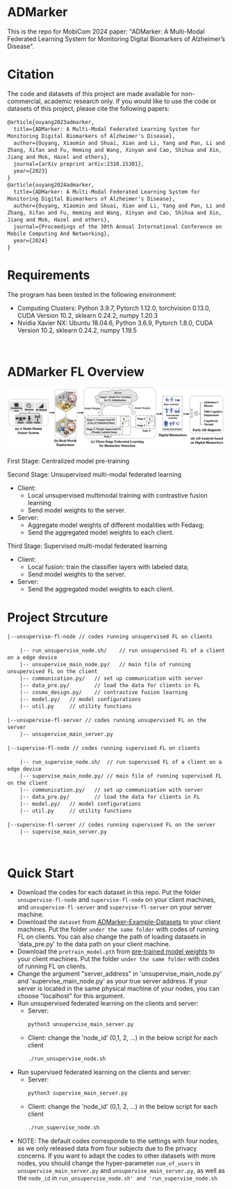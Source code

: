 # ADMarker
This is the repo for MobiCom 2024 paper: "ADMarker: A Multi-Modal Federated Learning System for Monitoring Digital Biomarkers of Alzheimer’s Disease".

# Citation
The code and datasets of this project are made available for non-commercial, academic research only. If you would like to use the code or datasets of this project, please cite the following papers:
```
@article{ouyang2023admarker,
  title={ADMarker: A Multi-Modal Federated Learning System for Monitoring Digital Biomarkers of Alzheimer's Disease},
  author={Ouyang, Xiaomin and Shuai, Xian and Li, Yang and Pan, Li and Zhang, Xifan and Fu, Heming and Wang, Xinyan and Cao, Shihua and Xin, Jiang and Mok, Hazel and others},
  journal={arXiv preprint arXiv:2310.15301},
  year={2023}
}
@article{ouyang2024admarker,
  title={ADMarker: A Multi-Modal Federated Learning System for Monitoring Digital Biomarkers of Alzheimer's Disease},
  author={Ouyang, Xiaomin and Shuai, Xian and Li, Yang and Pan, Li and Zhang, Xifan and Fu, Heming and Wang, Xinyan and Cao, Shihua and Xin, Jiang and Mok, Hazel and others},
  journal={Proceedings of the 30th Annual International Conference on Mobile Computing And Networking},
  year={2024}
}
```
# Requirements
The program has been tested in the following environment:
* Computing Clusters: Python 3.9.7, Pytorch 1.12.0, torchvision 0.13.0, CUDA Version 10.2, sklearn 0.24.2, numpy 1.20.3
* Nvidia Xavier NX: Ubuntu 18.04.6, Python 3.6.9, Pytorch 1.8.0, CUDA Version 10.2, sklearn 0.24.2, numpy 1.19.5
<br>

# ADMarker FL Overview
<p align="center" >
	<img src="https://github.com/xmouyang/ADMarker/blob/main/figure/system-overview.png" width="800">
</p>

First Stage: Centralized model pre-training

Second Stage: Unsupervised multi-modal federated learning
* Client: 
	* Local unsupervised multimodal training with contrastive fusion learning
	* Send model weights to the server.
* Server: 
	* Aggregate model weights of different modalities with Fedavg;
	* Send the aggregated model weights to each client.
	
Third Stage: Supervised multi-modal federated learning
* Client: 
	* Local fusion: train the classifier layers with labeled data;
	* Send model weights to the server.
* Server: 
	* Send the aggregated model weights to each client.


# Project Strcuture
```
|--unsupervise-fl-node // codes running unsupervised FL on clients

    |-- run_unsupervise_node.sh/	// run unsupervised FL of a client on a edge device
    |-- unsupervise_main_node.py/	// main file of running unsupervised FL on the client
    |-- communication.py/	// set up communication with server
    |-- data_pre.py/		// load the data for clients in FL
    |-- cosmo_design.py/	// contrastive fusion learning
    |-- model.py/ 	// model configurations
    |-- util.py		// utility functions

|--unsupervise-fl-server // codes running unsupervised FL on the server
    |-- unsupervise_main_server.py

|--supervise-fl-node // codes running supervised FL on clients

    |-- run_supervise_node.sh/	// run supervised FL of a client on a edge device
    |-- supervise_main_node.py/	// main file of running supervised FL on the client
    |-- communication.py/	// set up communication with server
    |-- data_pre.py/		// load the data for clients in FL
    |-- model.py/ 	// model configurations
    |-- util.py		// utility functions

|--supervise-fl-server // codes running supervised FL on the server
    |-- supervise_main_server.py

```
<br>

# Quick Start 
* Download the codes for each dataset in this repo. Put the folder `unsupervise-fl-node` and `supervise-fl-node` on your client machines, and `unsupervise-fl-server` and `supervise-fl-server` on your server machine.
* Download the `dataset` from [ADMarker-Example-Datasets](https://github.com/xmouyang/ADMarker/blob/main/dataset.md) to your client machines. Put the folder `under the same folder` with codes of running FL on clients. You can also change the path of loading datasets in 'data_pre.py' to the data path on your client machine.
* Download the `pretrain_model.pth` from [pre-trained model weights](https://github.com/xmouyang/ADMarker/blob/main/dataset.md) to your client machines. Put the folder `under the same folder` with codes of running FL on clients. 
* Change the argument "server_address" in 'unsupervise_main_node.py' and 'supervise_main_node.py' as your true server address. If your server is located in the same physical machine of your nodes, you can choose "localhost" for this argument.
* Run unsupervised federated learning on the clients and server:
	* Server:
		```bash
	    python3 unsupervise_main_server.py
	    ```
	* Client: change the 'node_id' (0,1, 2, ...) in the below script for each client
	    ```bash
	    ./run_unsupervise_node.sh
	    ```
* Run supervised federated learning on the clients and server:
	* Server:
		```bash
	    python3 supervise_main_server.py
	    ```
	* Client: change the 'node_id' (0,1, 2, ...)  in the below script for each client
	    ```bash
	    ./run_supervise_node.sh
	    ```
* NOTE: The default codes corresponde to the settings with four nodes, as we only released data from four subjects due to the privacy concerns. If you want to adapt the codes to other datasets with more nodes, you should change the hyper-parameter `num_of_users` in `unsupervise_main_server.py` and `unsupervise_main_server.py`, as well as the `node_id` in `run_unsupervise_node.sh' and 'run_supervise_node.sh `




